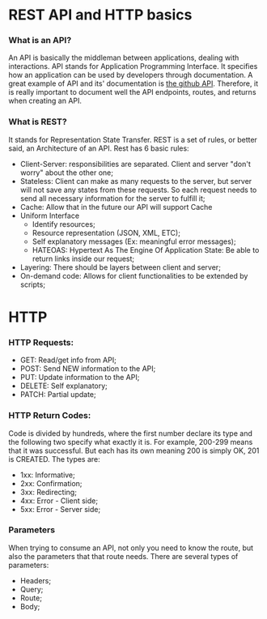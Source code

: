 # REST API and HTTP basics

### What is an API?
An API is basically the middleman between applications, dealing with interactions. API stands for Application Programming Interface. It specifies how an application can be used by developers through documentation. A great example of API and its' documentation is [the github API](https://docs.github.com/en/rest/repos). Therefore, it is really important to document well the API endpoints, routes, and returns when creating an API.

### What is REST?
It stands for Representation State Transfer. REST is a set of rules, or better said, an Architecture of an API.
Rest has 6 basic rules:
- Client-Server: responsibilities are separated. Client and server "don't worry" about the other one;
- Stateless: Client can make as many requests to the server, but server will not save any states from these requests. So each request needs to send all necessary information for the server to fulfill it;
- Cache: Allow that in the future our API will support Cache
- Uniform Interface
  - Identify resources;
  - Resource representation (JSON, XML, ETC);
  - Self explanatory messages (Ex: meaningful error messages);
  - HATEOAS: Hypertext As The Engine Of Application State: Be able to return links inside our request;
- Layering: There should be layers between client and server;
- On-demand code: Allows for client functionalities to be extended by scripts;

# HTTP

### HTTP Requests:
- GET: Read/get info from API;
- POST: Send NEW information to the API;
- PUT: Update information to the API;
- DELETE: Self explanatory;
- PATCH: Partial update;

### HTTP Return Codes:
Code is divided by hundreds, where the first number declare its type and the following two specify what exactly it is. For example, 200-299 means that it was successful. But each has its own meaning 200 is simply OK, 201 is CREATED.
The types are:
- 1xx: Informative;
- 2xx: Confirmation;
- 3xx: Redirecting;
- 4xx: Error - Client side;
- 5xx: Error - Server side;

### Parameters
When trying to consume an API, not only you need to know the route, but also the parameters that that route needs. There are several types of parameters:
- Headers;
- Query;
- Route;
- Body;
